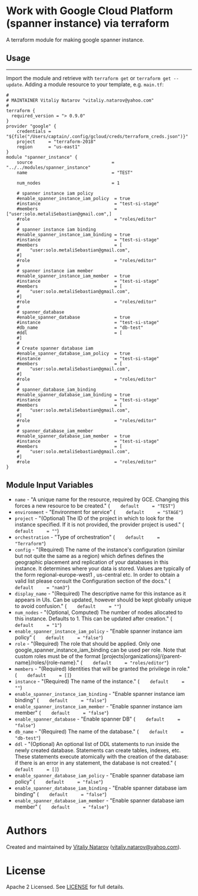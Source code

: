 # Work with Google Cloud  Platform (spanner instance) via terraform

A terraform module for making google spanner instance.

## Usage
--------

Import the module and retrieve with ```terraform get``` or ```terraform get --update```. Adding a module resource to your template, e.g. `main.tf`:

```
#
# MAINTAINER Vitaliy Natarov "vitaliy.natarov@yahoo.com"
#
terraform {
  required_version = "> 0.9.0"
}
provider "google" {
    credentials = "${file("/Users/captain/.config/gcloud/creds/terraform_creds.json")}"
    project     = "terraform-2018"
    region      = "us-east1"
}
module "spanner_instance" {
    source                              = "../../modules/spanner_instance"
    name                                = "TEST"

    num_nodes                           = 1

    # spanner instance iam policy
    #enable_spanner_instance_iam_policy  = true
    #instance                            = "test-si-stage"
    #members                             = ["user:solo.metaliSebastian@gmail.com",]
    #role                                = "roles/editor"
    #
    # spanner instance iam binding
    #enable_spanner_instance_iam_binding = true
    #instance                            = "test-si-stage"
    #members                             = [
    #    "user:solo.metaliSebastian@gmail.com",
    #]
    #role                                = "roles/editor"
    #
    # spanner instance iam member
    #enable_spanner_instance_iam_member  = true
    #instance                            = "test-si-stage"
    #members                             = [
    #    "user:solo.metaliSebastian@gmail.com",
    #]
    #role                                = "roles/editor"
    #
    # spanner_database
    #enable_spanner_database             = true
    #instance                            = "test-si-stage"
    #db_name                             = "db-test"
    #ddl                                 = [
    #]
    #
    # Create spanner database iam
    #enable_spanner_database_iam_policy  = true
    #instance                            = "test-si-stage"
    #members                             = [
    #    "user:solo.metaliSebastian@gmail.com",
    #]
    #role                                = "roles/editor"
    #
    # spanner_database_iam_binding
    #enable_spanner_database_iam_binding = true
    #instance                            = "test-si-stage"
    #members                             = [
    #    "user:solo.metaliSebastian@gmail.com",
    #]
    #role                                = "roles/editor"
    #
    # spanner_database_iam_member
    #enable_spanner_database_iam_member  = true
    #instance                            = "test-si-stage"
    #members                             = [
    #    "user:solo.metaliSebastian@gmail.com",
    #]
    #role                                = "roles/editor"
}
```

Module Input Variables
----------------------
- `name` - "A unique name for the resource, required by GCE. Changing this forces a new resource to be created." (`    default     = "TEST"`)
- `environment` - "Environment for service" (`    default     = "STAGE"`)
- `project` - "(Optional) The ID of the project in which to look for the instance specified. If it is not provided, the provider project is used." (`    default     = ""`)
- `orchestration` - "Type of orchestration" (`    default     = "Terraform"`)
- `config` - "(Required) The name of the instance's configuration (similar but not quite the same as a region) which defines defines the geographic placement and replication of your databases in this instance. It determines where your data is stored. Values are typically of the form regional-europe-west1 , us-central etc. In order to obtain a valid list please consult the Configuration section of the docs." (`    default     = "nam3"`)
- `display_name` - "(Required) The descriptive name for this instance as it appears in UIs. Can be updated, however should be kept globally unique to avoid confusion." (`    default     = ""`)
- `num_nodes` - "(Optional, Computed) The number of nodes allocated to this instance. Defaults to 1. This can be updated after creation." (`    default     = "1"`)
- `enable_spanner_instance_iam_policy` - "Enable spanner instance iam policy" (`    default     = "false"`)
- `role` - "(Required) The role that should be applied. Only one google_spanner_instance_iam_binding can be used per role. Note that custom roles must be of the format [projects|organizations]/{parent-name}/roles/{role-name}." (`    default     = "roles/editor"`)
- `members` - "(Required) Identities that will be granted the privilege in role." (`    default     = []`)
- `instance` - "(Required) The name of the instance." (`    default     = ""`)
- `enable_spanner_instance_iam_binding` - "Enable spanner instance iam binding" (`    default     = "false"`)
- `enable_spanner_instance_iam_member` - "Enable spanner instance iam member" (`    default     = "false"`)
- `enable_spanner_database` - "Enable spanner DB" (`    default     = "false"`)
- `db_name` - "(Required) The name of the database." (`    default     = "db-test"`)
- `ddl` - "(Optional) An optional list of DDL statements to run inside the newly created database. Statements can create tables, indexes, etc. These statements execute atomically with the creation of the database: if there is an error in any statement, the database is not created." (`    default     = []`)
- `enable_spanner_database_iam_policy` - "Enable spanner database iam policy" (`    default     = "false"`)
- `enable_spanner_database_iam_binding` - "Enable spanner database iam binding" (`    default     = "false"`)
- `enable_spanner_database_iam_member` - "Enable spanner database iam member" (`    default     = "false"`)


Authors
=======

Created and maintained by [Vitaliy Natarov](https://github.com/SebastianUA)
(vitaliy.natarov@yahoo.com).

License
=======

Apache 2 Licensed. See [LICENSE](https://github.com/SebastianUA/terraform/blob/master/LICENSE) for full details.
